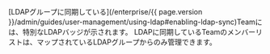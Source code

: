 [LDAPグループに同期している](/enterprise/{{ page.version }}/admin/guides/user-management/using-ldap#enabling-ldap-sync)Teamには、特別なLDAPバッジが示されます。 LDAPに同期しているTeamのメンバーリストは、マップされているLDAPグループからのみ管理できます。
